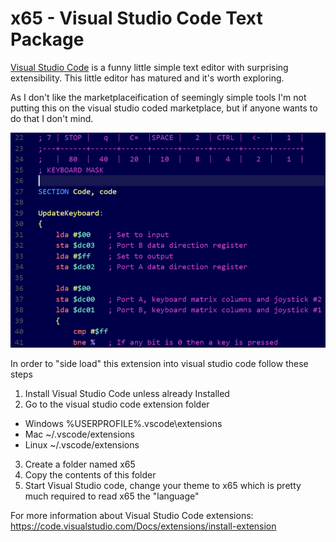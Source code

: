 # x65 - Visual Studio Code Text Package

[Visual Studio Code](http://code.visualstudio.com/) is a funny little simple text editor with surprising extensibility. This little editor has matured and it's worth exploring.

As I don't like the marketplaceification of seemingly simple tools I'm not putting this on the visual studio coded marketplace, but if anyone wants to do that I don't mind.

![Visual studio code screenshot](example.png)

In order to "side load" this extension into visual studio code follow these steps

1. Install Visual Studio Code unless already Installed
2. Go to the visual studio code extension folder
 * Windows %USERPROFILE%\.vscode\extensions
 * Mac ~/.vscode/extensions
 * Linux ~/.vscode/extensions
3. Create a folder named x65
4. Copy the contents of this folder
5. Start Visual Studio code, change your theme to x65 which is pretty much required to read x65 the "language"

For more information about Visual Studio Code extensions: https://code.visualstudio.com/Docs/extensions/install-extension